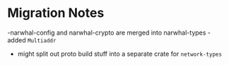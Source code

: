 # Migration Notes
-narwhal-config and narwhal-crypto are merged into narwhal-types
    - added `Multiaddr`
- might split out proto build stuff into a separate crate for `network-types`
